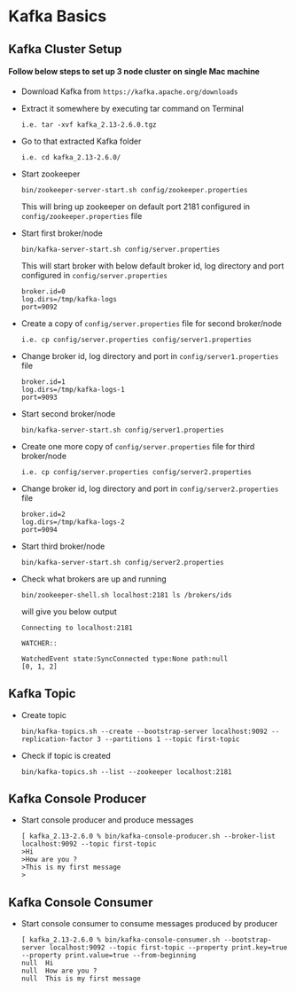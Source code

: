 # Kafka Basics
## Kafka Cluster Setup

#### Follow below steps to set up 3 node cluster on single Mac machine

* Download Kafka from ```https://kafka.apache.org/downloads```
* Extract it somewhere by executing tar command on Terminal

  ```i.e. tar -xvf kafka_2.13-2.6.0.tgz```
* Go to that extracted Kafka folder
   
  ```i.e. cd kafka_2.13-2.6.0/```
* Start zookeeper
   
  ```bin/zookeeper-server-start.sh config/zookeeper.properties```
  
  This will bring up zookeeper on default port 2181 configured in ```config/zookeeper.properties``` file
* Start first broker/node

  ```bin/kafka-server-start.sh config/server.properties```  
  
  This will start broker with below default broker id, log directory and port configured in ```config/server.properties```
  ```   
  broker.id=0  
  log.dirs=/tmp/kafka-logs  
  port=9092
  ``` 
* Create a copy of ```config/server.properties``` file for second broker/node
   
  ```i.e. cp config/server.properties config/server1.properties```
* Change broker id, log directory and port in ```config/server1.properties``` file
   
  ```
  broker.id=1
  log.dirs=/tmp/kafka-logs-1
  port=9093
  ```
* Start second broker/node

  ```bin/kafka-server-start.sh config/server1.properties```    
* Create one more copy of ```config/server.properties``` file for third broker/node

  ```i.e. cp config/server.properties config/server2.properties```
* Change broker id, log directory and port in ```config/server2.properties``` file
   
  ```
  broker.id=2
  log.dirs=/tmp/kafka-logs-2
  port=9094
  ```   
* Start third broker/node

   ```bin/kafka-server-start.sh config/server2.properties```     
   
* Check what brokers are up and running

  ```bin/zookeeper-shell.sh localhost:2181 ls /brokers/ids```  
  
  will give you below output
  
  ```
  Connecting to localhost:2181
 
  WATCHER::
  
  WatchedEvent state:SyncConnected type:None path:null
  [0, 1, 2]
  ```

## Kafka Topic 

* Create topic

  ```bin/kafka-topics.sh --create --bootstrap-server localhost:9092 --replication-factor 3 --partitions 1 --topic first-topic```
* Check if topic is created 

  ```bin/kafka-topics.sh --list --zookeeper localhost:2181```     
## Kafka Console Producer

* Start console producer and produce messages

  ```
  [ kafka_2.13-2.6.0 % bin/kafka-console-producer.sh --broker-list localhost:9092 --topic first-topic
  >Hi
  >How are you ?
  >This is my first message
  >
  ```
## Kafka Console Consumer

* Start console consumer to consume messages produced by producer
  
  ```
  [ kafka_2.13-2.6.0 % bin/kafka-console-consumer.sh --bootstrap-server localhost:9092 --topic first-topic --property print.key=true --property print.value=true --from-beginning 
  null	Hi
  null	How are you ?
  null	This is my first message
  ```
